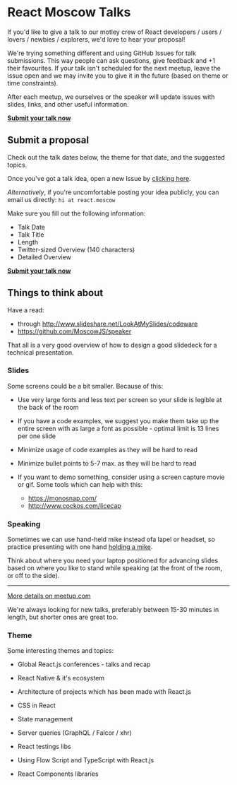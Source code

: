 # React Moscow Talks

If you'd like to give a talk to our motley crew of React developers / users / lovers / newbies / explorers, we'd love to hear your proposal!

We're trying something different and using GitHub Issues for talk submissions. This way people can ask questions, give feedback and +1 their favourites. If your talk isn't scheduled for the next meetup, leave the issue open and we may invite you to give it in the future (based on theme or time constraints).

After each meetup, we ourselves or the speaker will update issues with slides, links, and other useful information.

[**Submit your talk now**](https://github.com/ReactMoscow/talks/issues/new)

## Submit a proposal

Check out the talk dates below, the theme for that date, and the suggested topics.

Once you've got a talk idea, open a new Issue by [clicking here](https://github.com/ReactMoscow/talks/issues/new).

_Alternatively_, if you're uncomfortable posting your idea publicly, you can email us directly: `hi at react.moscow`

Make sure you fill out the following information:

* Talk Date
* Talk Title
* Length
* Twitter-sized Overview (140 characters)
* Detailed Overview

[**Submit your talk now**](https://github.com/ReactMoscow/talks/issues/new)

## Things to think about

Have a read:

+ through http://www.slideshare.net/LookAtMySlides/codeware
+ https://github.com/MoscowJS/speaker

That all is a very good overview of how to design a good slidedeck for a technical presentation.

### Slides

Some screens could be a bit smaller. Because of this:

+ Use very large fonts and less text per screen so your slide is legible at the back of the room

+ If you have a code examples, we suggest you make them take up the entire screen with as large a font as possible - optimal limit is 13 lines per one slide

+ Minimize usage of code examples as they will be hard to read

+ Minimize bullet points to 5-7 max. as they will be hard to read

+ If you want to demo something, consider using a screen capture movie or gif. Some tools which can help with this:

  + https://monosnap.com/
  + http://www.cockos.com/licecap

### Speaking

Sometimes we can use hand-held mike instead ofa lapel or headset, so practice presenting with one hand [holding a mike](http://assets.nydailynews.com/polopoly_fs/1.1523784.1384980457!/img/httpImage/image.jpg_gen/derivatives/article_970/hug.jpg).

Think about where you need your laptop positioned for advancing slides based on where you like to stand while speaking (at the front of the room, or off to the side).

---

[More details on meetup.com](http://www.meetup.com/React-Moscow-Meetup/)

We're always looking for new talks, preferably between 15-30 minutes in length, but shorter ones are great too.

### Theme

Some interesting themes and topics:

+ Global React.js conferences - talks and recap

+ React Native & it's ecosystem

+ Architecture of projects which has been made with React.js

+ CSS in React

+ State management

+ Server queries (GraphQL / Falcor / xhr)

+ React testings libs

+ Using Flow Script and TypeScript with React.js

+ React Components libraries
